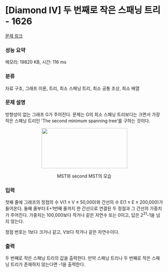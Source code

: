 # [Diamond IV] 두 번째로 작은 스패닝 트리 - 1626 

[문제 링크](https://www.acmicpc.net/problem/1626) 

### 성능 요약

메모리: 19820 KB, 시간: 116 ms

### 분류

자료 구조, 그래프 이론, 트리, 최소 스패닝 트리, 최소 공통 조상, 희소 배열

### 문제 설명

<p>방향성이 없는 그래프 G가 주어진다. 문제는 G의 최소 스패닝 트리보다는 크면서 가장 작은 스패닝 트리인 'The second minimum spanning tree'를 구하는 것이다.</p>

<p style="text-align:center"><img alt="" src="" style="height:128px; width:273px"></p>

<p style="text-align:center">MST와 second MST의 모습</p>

### 입력 

 <p>첫째 줄에 그래프의 정점의 수 V(1 ≤ V ≤ 50,000)와 간선의 수 E(1 ≤ E ≤ 200,000)가 들어온다. 둘째 줄부터 E+1번째 줄까지 한 간선으로 연결된 두 정점과 그 간선의 가중치가 주어진다. 가중치는 100,000보다 작거나 같은 자연수 또는 0이고, 답은 2<sup>31</sup>-1을 넘지 않는다.</p>

<p>정점 번호는 1보다 크거나 같고, V보다 작거나 같은 자연수이다.</p>

### 출력 

 <p>두 번째로 작은 스패닝 트리의 값을 출력한다. 만약 스패닝 트리나 두 번째로 작은 스패닝 트리가 존재하지 않는다면 -1을 출력한다.</p>

